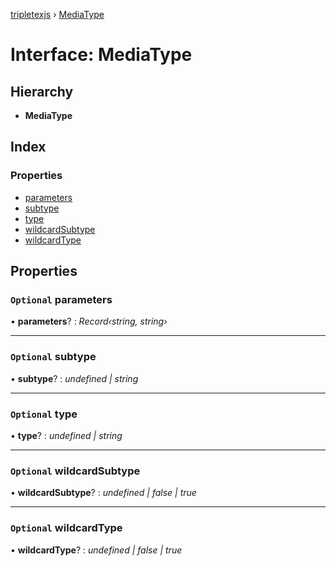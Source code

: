 [tripletexjs](../README.md) › [MediaType](mediatype.md)

# Interface: MediaType

## Hierarchy

* **MediaType**

## Index

### Properties

* [parameters](mediatype.md#optional-parameters)
* [subtype](mediatype.md#optional-subtype)
* [type](mediatype.md#optional-type)
* [wildcardSubtype](mediatype.md#optional-wildcardsubtype)
* [wildcardType](mediatype.md#optional-wildcardtype)

## Properties

### `Optional` parameters

• **parameters**? : *Record‹string, string›*

___

### `Optional` subtype

• **subtype**? : *undefined | string*

___

### `Optional` type

• **type**? : *undefined | string*

___

### `Optional` wildcardSubtype

• **wildcardSubtype**? : *undefined | false | true*

___

### `Optional` wildcardType

• **wildcardType**? : *undefined | false | true*
